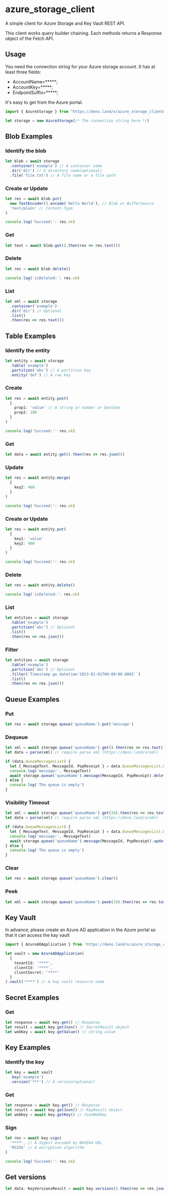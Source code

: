# azure_storage_client

A simple client for Azure Storage and Key Vault REST API.

This client works query builder chaining. Each methods returns a Response object of the Fetch API.

## Usage

You need the connection string for your Azure storage account.
It has at least three fields:

- AccountName=*****;
- AccountKey=*****;
- EndpointSuffix=*****;

It's easy to get from the Azure portal.


```ts
import { AzureStorage } from "https://deno.land/x/azure_storage_client@0.9.0/mod.ts"

let storage = new AzureStorage(/* The connection string here */)
```

## Blob Examples

### Identify the blob

```ts
let blob = await storage
  .container('example') // A container name
  .dir('dir') // A directory name(optional)
  .file('file.txt') // A file name or a file path
```

### Create or Update

```ts
let res = await blob.put(
  new TextEncoder().encode('Hello World'), // Blob or BufferSource
  'text/plain' // Content-Type
)

console.log('Succeed:': res.ok)
```

### Get

```ts
let text = await blob.get().then(res => res.text())
```

### Delete

```ts
let res = await blob.delete()

console.log('isDeleted:': res.ok)
```

### List

```ts
let xml = await storage
  .container('example')
  .dir('dir') // Optional
  .list()
  .then(res => res.text())
```


## Table Examples

### Identify the entity

```ts
let entity = await storage
  .table('example')
  .partition('abc') // A partition key
  .entity('def') // A row key
```

### Create

```ts
let res = await entity.post(
  {
    prop1: 'value' // A string or number or boolean
    prop2: 100
  }
)

console.log('Succeed:': res.ok)
```

### Get

```ts
let data = await entity.get().then(res => res.json())
```

### Update

```ts
let res = await entity.merge(
  {
    key2: 400
  }
)

console.log('Succeed:': res.ok)
```

### Create or Update

```ts
let res = await entity.put(
  {
    key1: 'value'
    key2: 400
  }
)

console.log('Succeed:': res.ok)
```

### Delete

```ts
let res = await entity.delete()

console.log('isDeleted:': res.ok)
```

### List

```ts
let entities = await storage
  .table('example')
  .partition('abc') // Optional
  .list()
  .then(res => res.json())
```

### Filter

```ts
let entities = await storage
  .table('example')
  .partition('abc') // Optional
  .filter(`Timestamp ge datetime'2023-01-01T00:00:00.000Z'`)
  .list()
  .then(res => res.json())
```

## Queue Examples

### Put

```ts
let res = await storage.queue('queueName').put('message')
```

### Dequeue

```ts
let xml = await storage.queue('queueName').get().then(res => res.text())
let data = parse(xml) // require parse xml (https://deno.land/x/xml)

if (data.QueueMessagesList) {
  let { MessageText, MessageId, PopReceipt } = data.QueueMessagesList.QueueMessage
  console.log('message:', MessageText)
  await storage.queue('queueName').message(MessageId, PopReceipt).delete()
} else {
  console.log('The queue is empty')
}
```

### Visibility Timeout

```ts
let xml = await storage.queue('queueName').get(10).then(res => res.text()) // 10 sec
let data = parse(xml) // require parse xml (https://deno.land/x/xml)

if (data.QueueMessagesList) {
  let { MessageText, MessageId, PopReceipt } = data.QueueMessagesList.QueueMessage
  console.log('message:', MessageText)
  await storage.queue('queueName').message(MessageId, PopReceipt).update(30) // 30 sec
} else {
  console.log('The queue is empty')
}
```

### Clear

```ts
let res = await storage.queue('queueName').clear()
```

### Peek

```ts
let xml = await storage.queue('queueName').peek(10).then(res => res.text()) // 10 messages
```

## Key Vault

In advance, please create an Azure AD application in the Azure portal so that it can access the kay vault


```ts
import { AzureADApplication } from 'https://deno.land/x/azure_storage_client@0.9.0/mod.ts'

let vault = new AzureADApplication(
  {
    tenantId: '****',
    clientId: '****',
    clientSecret: '****'
  }
).vault('****') // A kay vault resource name
```

## Secret Examples

### Get

```ts
let response = await key.get() // Response
let result = await key.getJson() // SecretResult object
let webKey = await key.getValue() // string value
```

## Key Examples

### Identify the key

```ts
let key = await vault
  .key('example')
  .version('***') // A version(optional)
```

### Get

```ts
let response = await key.get() // Response
let result = await key.getJson() // KeyResult object
let webKey = await key.getKey() // JsonWebKey
```

### Sign

```ts
let res = await key.sign(
  '****', // A digest encoded by BASE64 URL
  'RS256' // A encryption algorithm
)

console.log('Succeed:': res.ok)
```

## Get versions


```ts
let data: KeyVersionsResult = await key.versions().then(res => res.json())
```
